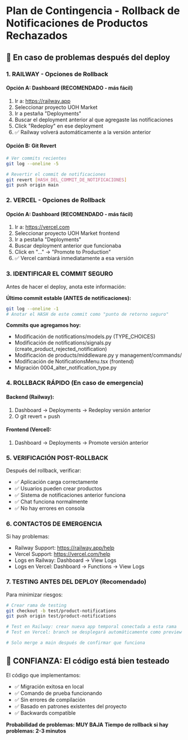 # Plan de Contingencia - Rollback de Notificaciones de Productos Rechazados

## 🚨 En caso de problemas después del deploy

### 1. RAILWAY - Opciones de Rollback

#### Opción A: Dashboard (RECOMENDADO - más fácil)
1. Ir a: https://railway.app
2. Seleccionar proyecto UOH Market
3. Ir a pestaña "Deployments"
4. Buscar el deployment anterior al que agregaste las notificaciones
5. Click "Redeploy" en ese deployment
6. ✅ Railway volverá automáticamente a la versión anterior

#### Opción B: Git Revert
```bash
# Ver commits recientes
git log --oneline -5

# Revertir el commit de notificaciones
git revert [HASH_DEL_COMMIT_DE_NOTIFICACIONES]
git push origin main
```

### 2. VERCEL - Opciones de Rollback

#### Opción A: Dashboard (RECOMENDADO - más fácil)
1. Ir a: https://vercel.com
2. Seleccionar proyecto UOH Market frontend
3. Ir a pestaña "Deployments"
4. Buscar deployment anterior que funcionaba
5. Click en "..." → "Promote to Production"
6. ✅ Vercel cambiará inmediatamente a esa versión

### 3. IDENTIFICAR EL COMMIT SEGURO

Antes de hacer el deploy, anota este información:

**Último commit estable (ANTES de notificaciones):**
```bash
git log --oneline -1
# Anotar el HASH de este commit como "punto de retorno seguro"
```

**Commits que agregamos hoy:**
- Modificación de notifications/models.py (TYPE_CHOICES)
- Modificación de notifications/signals.py (create_product_rejected_notification)
- Modificación de products/middleware.py y management/commands/
- Modificación de NotificationsMenu.tsx (frontend)
- Migración 0004_alter_notification_type.py

### 4. ROLLBACK RÁPIDO (En caso de emergencia)

#### Backend (Railway):
1. Dashboard → Deployments → Redeploy versión anterior
2. O git revert + push

#### Frontend (Vercel):
1. Dashboard → Deployments → Promote versión anterior

### 5. VERIFICACIÓN POST-ROLLBACK

Después del rollback, verificar:
- ✅ Aplicación carga correctamente
- ✅ Usuarios pueden crear productos
- ✅ Sistema de notificaciones anterior funciona
- ✅ Chat funciona normalmente
- ✅ No hay errores en consola

### 6. CONTACTOS DE EMERGENCIA

Si hay problemas:
- Railway Support: https://railway.app/help
- Vercel Support: https://vercel.com/help
- Logs en Railway: Dashboard → View Logs
- Logs en Vercel: Dashboard → Functions → View Logs

### 7. TESTING ANTES DEL DEPLOY (Recomendado)

Para minimizar riesgos:
```bash
# Crear rama de testing
git checkout -b test/product-notifications
git push origin test/product-notifications

# Test en Railway: crear nueva app temporal conectada a esta rama
# Test en Vercel: branch se desplegará automáticamente como preview

# Solo merge a main después de confirmar que funciona
```

## 🎯 CONFIANZA: El código está bien testeado

El código que implementamos:
- ✅ Migración exitosa en local
- ✅ Comando de prueba funcionando
- ✅ Sin errores de compilación
- ✅ Basado en patrones existentes del proyecto
- ✅ Backwards compatible

**Probabilidad de problemas: MUY BAJA**
**Tiempo de rollback si hay problemas: 2-3 minutos**
